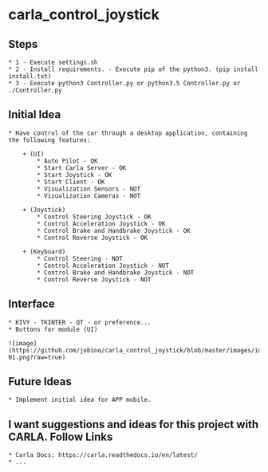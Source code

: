 # carla_control_joystick

## Steps

    * 1 - Execute settings.sh
    * 2 - Install requirements. - Execute pip of the python3. (pip install install.txt)
    * 3 - Execute python3 Controller.py or python3.5 Controller.py or ./Controller.py

## Initial Idea

    * Have control of the car through a desktop application, containing the following features:

        + (UI)
            * Auto Pilot - OK
            * Start Carla Server - OK
            * Start Joystick - OK
            * Start Client - OK
            * Visualization Sensors - NOT
            * Vizualization Cameras - NOT

        + (Joystick)
            * Control Steering Joystick - OK
            * Control Acceleration Joystick - OK
            * Control Brake and Handbrake Joystick - OK
            * Control Reverse Joystick - OK
  
        + (Keyboard)
            * Control Steering - NOT
            * Control Acceleration Joystick - NOT
            * Control Brake and Handbrake Joystick - NOT
            * Control Reverse Joystick - NOT

## Interface

    * KIVY - TKINTER - QT - or preference...
    * Buttons for module (UI)

    ![image](https://github.com/jobino/carla_control_joystick/blob/master/images/image-01.png?raw=true)

## Future Ideas

    * Implement initial idea for APP mobile.

## I want suggestions and ideas for this project with CARLA. Follow Links

    * Carla Docs: https://carla.readthedocs.io/en/latest/
    * ...
